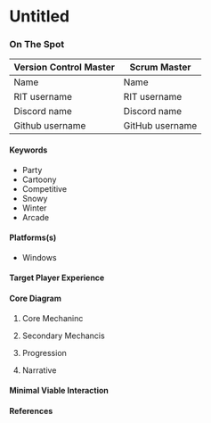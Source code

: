 # Untitled

### On The Spot

| Version Control Master | Scrum Master    |
| ---------------------- | --------------- |
| Name                   | Name            |
| RIT username           | RIT username    |
| Discord name           | Discord name    |
| Github username        | GitHub username |

#### Keywords

-   Party
-   Cartoony
-   Competitive
-   Snowy
-   Winter
-   Arcade

#### Platforms(s)

-   Windows

#### Target Player Experience

#### Core Diagram

1.  Core Mechaninc

2.  Secondary Mechancis

3.  Progression

4.  Narrative
#### Minimal Viable Interaction
#### References
